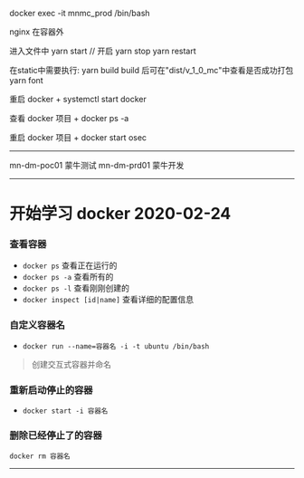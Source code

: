 
docker exec -it mnmc_prod /bin/bash

nginx 在容器外

进入文件中
        yarn start // 开启
        yarn stop
        yarn restart

在static中需要执行:
    yarn build
        build 后可在"dist/v_1_0_mc"中查看是否成功打包
    yarn font




重启 docker
    + systemctl start docker 

查看 docker 项目 
    + docker ps -a

重启 docker 项目 
    + docker start osec


-------------------------

mn-dm-poc01  蒙牛测试
mn-dm-prd01  蒙牛开发

---


# 开始学习 docker 2020-02-24

### 查看容器

+ `docker ps` 查看正在运行的
+ `docker ps -a` 查看所有的
+ `docker ps -l` 查看刚刚创建的
+ `docker inspect [id|name]` 查看详细的配置信息


### 自定义容器名

+ `docker run --name=容器名 -i -t ubuntu /bin/bash`

> 创建交互式容器并命名

### 重新启动停止的容器

+ `docker start -i 容器名`

### 删除已经停止了的容器

`docker rm 容器名`


---



